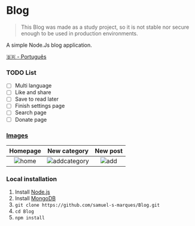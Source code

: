 # Blog
> This Blog was made as a study project, so it is not stable nor secure enough to be used in production environments.

A simple Node.Js blog application.

[🇧🇷 - Português](https://github.com/samuel-s-marques/Blog/blob/main/README.md)

### TODO List
- [ ] Multi language
- [ ] Like and share
- [ ] Save to read later
- [ ] Finish settings page
- [ ] Search page
- [ ] Donate page

### [Images](https://imgur.com/a/smMON1d)

| Homepage | New category | New post
|:---------------------------------------:|:-----------------------------------:|:-------------------------------:|
| ![home](https://i.imgur.com/QVK8smH.png) | ![addcategory](https://i.imgur.com/Vkt45gG.png) | ![add](https://i.imgur.com/RS0bFwG.png)

### Local installation
1. Install [Node.js](https://nodejs.org/en/)
2. Install [MongoDB](https://www.mongodb.com/)
3. ```git clone https://github.com/samuel-s-marques/Blog.git```
4. ```cd Blog```
5. ```npm install```
